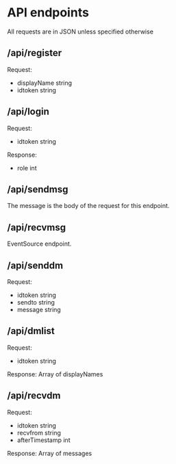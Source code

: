 # API endpoints

All requests are in JSON unless specified otherwise

## /api/register
Request:
- displayName string
- idtoken string

## /api/login
Request:
- idtoken string

Response:
- role int

## /api/sendmsg
The message is the body of the request for this endpoint.

## /api/recvmsg
EventSource endpoint.

## /api/senddm
Request:
- idtoken string
- sendto string
- message string

## /api/dmlist
Request:
- idtoken string

Response:
Array of displayNames

## /api/recvdm
Request:
- idtoken string
- recvfrom string
- afterTimestamp int

Response:
Array of messages
